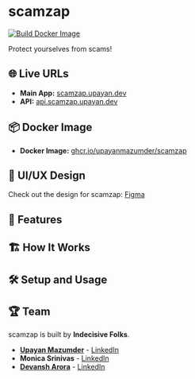 # scamzap  

[![Build Docker Image](https://github.com/upayanmazumder/scamzap/actions/workflows/docker-image.yml/badge.svg)](https://github.com/upayanmazumder/scamzap/actions/workflows/docker-image.yml)

Protect yourselves from scams!

## 🌐 Live URLs  

- **Main App:** [scamzap.upayan.dev](https://scamzap.upayan.dev)  
- **API:** [api.scamzap.upayan.dev](https://api.scamzap.upayan.dev)

## 📦 Docker Image

- **Docker Image:** [ghcr.io/upayanmazumder/scamzap](https://github.com/users/upayanmazumder/packages/container/package/scamzap)

## 🎨 UI/UX Design  

Check out the design for scamzap:  [Figma](https://www.figma.com/design/tQrLAmu1uaEFrbGlglFBKh/internal-hack?node-id=0-1&t=T2LsGBc2X8ZqfUrk-1)

## 🚀 Features  

<todo>

## 🏗️ How It Works  

<todo>
  
## 🛠️ Setup and Usage  

<todo>

## 🏆 Team  

scamzap is built by **Indecisive Folks**.  

- **[Upayan Mazumder](https://upayan.dev)** - [LinkedIn](https://www.linkedin.com/in/upayanmazumder/)
- **Monica Srinivas** - [LinkedIn](https://www.linkedin.com/in/monicasrinivas/)
- **[Devansh Arora](https://devansharora.in)** - [LinkedIn](https://www.linkedin.com/in/devansh-arora-7b2395215/)

<todo>
